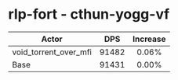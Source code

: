 # rlp-fort - cthun-yogg-vf
| Actor | DPS | Increase |
|---|:---:|:---:|
|void_torrent_over_mfi|91482|0.06%|
|Base|91431|0.00%|
